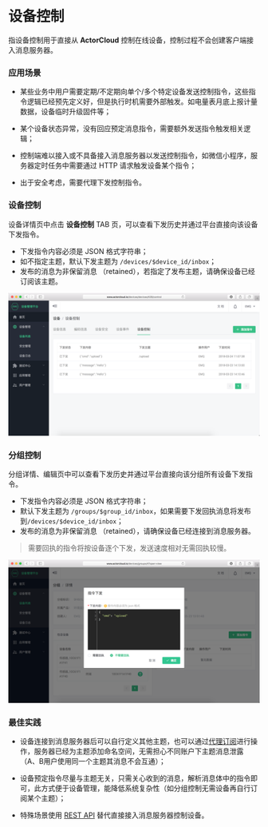 # 设备控制


指设备控制用于直接从 **ActorCloud** 控制在线设备，控制过程不会创建客户端接入消息服务器。


### 应用场景

- 某些业务中用户需要定期/不定期向单个/多个特定设备发送控制指令，这些指令逻辑已经预先定义好，但是执行时机需要外部触发。如电量表月底上报计量数据，设备临时升级固件等；

- 某个设备状态异常，没有回应预定消息指令，需要额外发送指令触发相关逻辑；

- 控制端难以接入或不具备接入消息服务器以发送控制指令，如微信小程序，服务器定时任务中需要通过 HTTP 请求触发设备某个指令；

- 出于安全考虑，需要代理下发控制指令。


### 设备控制

设备详情页中点击 **设备控制** TAB 页，可以查看下发历史并通过平台直接向该设备下发指令。

- 下发指令内容必须是 JSON 格式字符串；
- 如不指定主题，默认下发主题为 `/devices/$device_id/inbox`；
- 发布的消息为非保留消息 （retained），若指定了发布主题，请确保设备已经订阅该主题。

![](/images/device_publish.png)


### 分组控制

分组详情、编辑页中可以查看下发历史并通过平台直接向该分组所有设备下发指令。

- 下发指令内容必须是 JSON 格式字符串；
- 默认下发主题为 `/groups/$group_id/inbox`，如果需要下发回执消息将发布到`/devices/$device_id/inbox`；
- 发布的消息为非保留消息 （retained），请确保设备已经连接到消息服务器。

> 需要回执的指令将按设备逐个下发，发送速度相对无需回执较慢。

![](/images/group_publish.png)



### 最佳实践

- 设备连接到消息服务器后可以自行定义其他主题，也可以通过[代理订阅](proxy.md)进行操作，服务器已经为主题添加命名空间，无需担心不同账户下主题消息泄露（A、B用户使用同一个主题其消息不会互通）；

- 设备预定指令尽量与主题无关，只需关心收到的消息，解析消息体中的指令即可，此方式便于设备管理，能降低系统复杂性（如分组控制无需设备再自行订阅某个主题）；

- 特殊场景使用 [REST API](https://docs.actorcloud.io/rest/device.html) 替代直接接入消息服务器控制设备。
